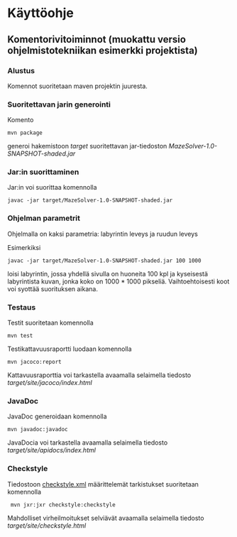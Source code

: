 # Käyttöohje

## Komentorivitoiminnot (muokattu versio ohjelmistotekniikan esimerkki projektista)

### Alustus

Komennot suoritetaan maven projektin juuresta.

### Suoritettavan jarin generointi

Komento

```
mvn package
```

generoi hakemistoon _target_ suoritettavan jar-tiedoston _MazeSolver-1.0-SNAPSHOT-shaded.jar_

### Jar:in suorittaminen

Jar:in voi suorittaa komennolla
```
javac -jar target/MazeSolver-1.0-SNAPSHOT-shaded.jar
```
### Ohjelman parametrit

Ohjelmalla on kaksi parametria: labyrintin leveys ja ruudun leveys  

Esimerkiksi
```
javac -jar target/MazeSolver-1.0-SNAPSHOT-shaded.jar 100 1000
```
loisi labyrintin, jossa yhdellä sivulla on huoneita 100 kpl ja kyseisestä labyrintista kuvan, jonka koko on 1000 * 1000 pikseliä.
Vaihtoehtoisesti koot voi syottää suorituksen aikana.

### Testaus

Testit suoritetaan komennolla

```
mvn test
```

Testikattavuusraportti luodaan komennolla

```
mvn jacoco:report
```

Kattavuusraporttia voi tarkastella avaamalla selaimella tiedosto _target/site/jacoco/index.html_



### JavaDoc

JavaDoc generoidaan komennolla

```
mvn javadoc:javadoc
```

JavaDocia voi tarkastella avaamalla selaimella tiedosto _target/site/apidocs/index.html_

### Checkstyle

Tiedostoon [checkstyle.xml](https://github.com/mluukkai/OtmTodoApp/blob/master/checkstyle.xml) määrittelemät tarkistukset suoritetaan komennolla

```
 mvn jxr:jxr checkstyle:checkstyle
```

Mahdolliset virheilmoitukset selviävät avaamalla selaimella tiedosto _target/site/checkstyle.html_
